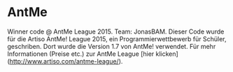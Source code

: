 # AntMe
Winner code @ AntMe League 2015. Team: JonasBAM.
Dieser Code wurde für die Artiso AntMe! League 2015, ein Programmierwettbewerb für Schüler, geschriben. Dort wurde die Version 1.7 von AntMe! verwendet. Für mehr Informationen (Preise etc.) zur AntMe League [hier klicken] (http://www.artiso.com/antme-league/).
